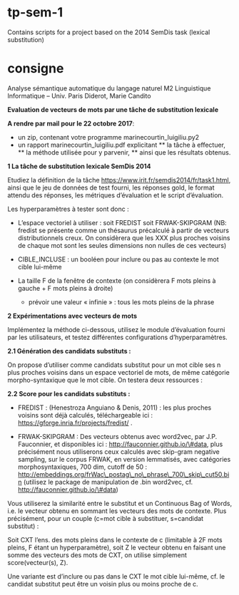 # tp-sem-1
Contains scripts for a project based on the 2014 SemDis task (lexical substitution)

# consigne
Analyse sémantique automatique du langage naturel M2 Linguistique
Informatique – Univ. Paris Diderot, Marie Candito

**Evaluation de vecteurs de mots par une tâche de substitution lexicale**

**A rendre par mail pour le 22 octobre 2017**:

- un zip, contenant votre programme marinecourtin_luigiliu.py2
- un rapport marinecourtin_luigiliu.pdf explicitant 
** la tâche à effectuer, 
** la méthode utilisée pour y parvenir, 
** ainsi que les résultats obtenus.

**1 La tâche de substitution lexicale SemDis 2014**

Etudiez la définition de la tâche https://www.irit.fr/semdis2014/fr/task1.html, ainsi que le jeu de données de test fourni, les réponses gold, le format attendu des réponses, les métriques d’évaluation et le script d’évaluation.

Les hyperparamètres à tester sont donc :

- L’espace vectoriel à utiliser : soit FREDIST soit FRWAK-SKIPGRAM (NB: fredist se présente comme un thésaurus précalculé à partir de vecteurs distributionnels creux. On considèrera que les XXX plus proches voisins de chaque mot sont les seules dimensions non nulles de ces vecteurs)

- CIBLE_INCLUSE : un booléen pour inclure ou pas au contexte le mot cible lui-même

- La taille F de la fenêtre de contexte (on considèrera F mots pleins à gauche + F mots pleins à droite)
	+ prévoir une valeur « infinie » : tous les mots pleins de la phrase


**2 Expérimentations avec vecteurs de mots**

Implémentez la méthode ci-dessous, utilisez le module d’évaluation fourni par les utilisateurs, et testez différentes configurations d’hyperparamètres.

**2.1 Génération des candidats substituts :**

On propose d’utiliser comme candidats substitut pour un mot cible ses n plus proches voisins dans un espace vectoriel de mots, de même catégorie morpho-syntaxique que le mot cible. On testera deux ressources :

**2.2 Score pour les candidats substituts :**

- FREDIST : (Henestroza Anguiano & Denis, 2011) : les plus proches voisins sont déjà calculés, téléchargeable ici :
https://gforge.inria.fr/projects/fredist/ .

- FRWAK-SKIPGRAM : Des vecteurs obtenus avec word2vec, par J.P. Fauconnier, et disponibles ici : http://fauconnier.github.io/\#data, plus précisément nous utiliserons ceux calculés avec skip-gram negative
sampling, sur le corpus FRWAK, en version lemmatisés, avec catégories morphosyntaxiques, 700 dim, cutoff de 50 :
http://embeddings.org/frWac\_postag\_no\_phrase\_700\_skip\_cut50.bin (utilisez le package de manipulation de .bin word2vec, cf. http://fauconnier.github.io/\#data)

Vous utiliserez la similarité entre le substitut et un Continuous Bag of Words, i.e. le vecteur obtenu en sommant les vecteurs des mots de contexte. Plus précisément, pour un couple (c=mot cible à substituer, s=candidat substitut) :

 Soit CXT l’ens. des mots pleins dans le contexte de c (limitable à 2F mots pleins, F étant un hyperparamètre), soit Z le vecteur obtenu en faisant une somme des vecteurs des mots de CXT, on utilise simplement score(vecteur(s), Z).

Une variante est d’inclure ou pas dans le CXT le mot cible lui-même, cf. le candidat substitut peut être un voisin plus ou moins proche de c.
